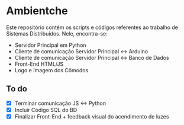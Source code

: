 # Ambientche
Este repositório contém os scripts e códigos referentes ao trabalho de Sistemas Distribuídos.
Nele, encontra-se:
- Servidor Principal em Python
- Cliente de comunicação Servidor Principal <-> Arduino
- Cliente de comunicação Servidor Principal <-> Banco de Dados
- Front-End HTML/JS
- Logo e Imagem dos Cômodos

## To do
- [x] Terminar comunicação JS <-> Python 
- [x] Incluir Código SQL do BD
- [x] Finalizar Front-End + feedback visual do acendimento de luzes
